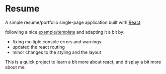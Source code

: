 # Resume

A simple resume/portfolio single-page application built with [React](https://reactjs.org/).

following a nice [example/template](https://github.com/naaficodes/Portfolio_Website_ReactJS) and adapting it a bit by:

- fixing multiple console errors and warnings
- updated the react routing
- minor changes to the styling and the layout

This is a quick project to learn a bit more about react, and display a bit more about me.


